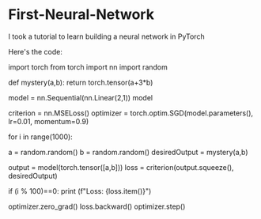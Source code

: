 # First-Neural-Network
I took a tutorial to learn building a neural network in PyTorch

Here's the code:

import torch
from torch import nn
import random

def mystery(a,b):
  return torch.tensor(a+3*b)
  
model = nn.Sequential(nn.Linear(2,1))
model

criterion = nn.MSELoss()
optimizer = torch.optim.SGD(model.parameters(), lr=0.01, momentum=0.9)

for i in range(1000):

  a = random.random()
  b = random.random()
  desiredOutput = mystery(a,b)

  output = model(torch.tensor([a,b]))
  loss = criterion(output.squeeze(), desiredOutput)

  if (i % 100)==0:
    print (f"Loss: {loss.item()}")

  optimizer.zero_grad()
  loss.backward()
  optimizer.step()

